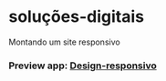 # soluções-digitais
Montando um site responsivo

### Preview app: [Design-responsivo](https://design-responsivo-lime.vercel.app/)
